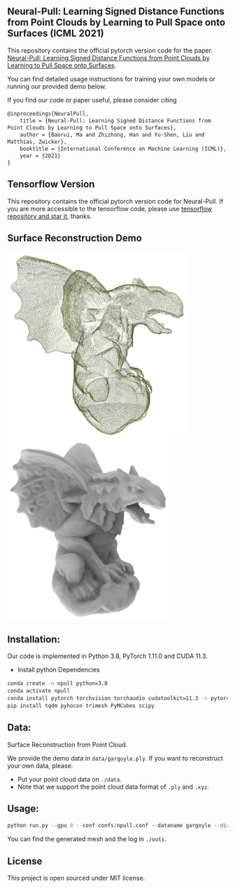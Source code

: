 
## Neural-Pull: Learning Signed Distance Functions from Point Clouds by Learning to Pull Space onto Surfaces (ICML 2021)


This repository contains the official pytorch version code for the paper.
[Neural-Pull: Learning Signed Distance Functions from Point Clouds by Learning to Pull Space onto Surfaces](https://arxiv.org/abs/2011.13495).

You can find detailed usage instructions for training your own models or running our provided demo below.

If you find our code or paper useful, please consider citing

    @inproceedings{NeuralPull,
        title = {Neural-Pull: Learning Signed Distance Functions from Point Clouds by Learning to Pull Space onto Surfaces},
        author = {Baorui, Ma and Zhizhong, Han and Yu-Shen, Liu and Matthias, Zwicker},
        booktitle = {International Conference on Machine Learning (ICML)},
        year = {2021}
    }

## Tensorflow Version
This repository contains the official pytorch version code for Neural-Pull. If you are more accessible to the tensorflow code, please use [tensorflow repository and star it](https://github.com/mabaorui/NeuralPull), thanks.

## Surface Reconstruction Demo
<p align="left">
  <img src="img/input_poitns.png" width="410" /><img src="img/Demo.jpg" width="370" />
</p>

## Installation:
Our code is implemented in Python 3.8, PyTorch 1.11.0 and CUDA 11.3.
- Install python Dependencies
```bash
conda create -n npull python=3.8
conda activate npull
conda install pytorch torchvision torchaudio cudatoolkit=11.3 -c pytorch
pip install tqdm pyhocon trimesh PyMCubes scipy
```

## Data:
Surface Reconstruction from Point Cloud. 

We provide the demo data in `data/gargoyle.ply`. If you want to reconstruct your own data, please:
- Put your point cloud data on `./data`.
- Note that we support the point cloud data format of `.ply` and `.xyz`.

## Usage:
```python
python run.py --gpu 0 --conf confs/npull.conf --dataname gargoyle --dir gargoyle
```
You can find the generated mesh and the log in `./outs`.

## License
This project is open sourced under MIT license.
